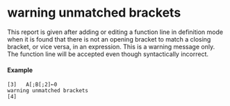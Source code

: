 




<h1 class="heading"><span class="name">warning unmatched brackets</span></h1>

This report is given after adding or editing a function line in definition mode when it is found that there is not an opening bracket to match a closing bracket, or vice versa, in an expression.  This is a warning message only.  The function line will be accepted even though syntactically incorrect.

#### Example
```apl
[3]   A[;B[;2]←0
warning unmatched brackets
[4]
```



